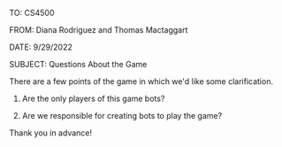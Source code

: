 TO: CS4500

FROM: Diana Rodriguez and Thomas Mactaggart

DATE: 9/29/2022

SUBJECT: Questions About the Game

There are a few points of the game in which we'd like some clarification. 

1. Are the only players of this game bots?

2. Are we responsible for creating bots to play the game?

Thank you in advance!
